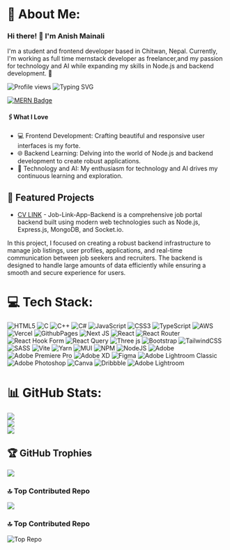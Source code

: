 # 💫 About Me:
### Hi there! 👋 I'm Anish Mainali

I'm a student and frontend developer based in Chitwan, Nepal. Currently, I'm working as full time mernstack developer as freelancer,and my passion for technology and AI while expanding my skills in Node.js and backend development. 🚀

![Profile views](https://komarev.com/ghpvc/?username=anishmendes&color=brightgreen&style=flat-square)
![Typing SVG](https://readme-typing-svg.herokuapp.com?font=Fira+Code&size=30&duration=2500&pause=1000&color=36BCF7&center=true&vCenter=true&width=435&lines=Frontend+Developer;MERN+Stack+Freelancer;Always+learning+new+tech+%F0%9F%92%BB)


[![MERN Badge](https://img.shields.io/badge/MERN-4CAF50?style=for-the-badge&logo=mern&logoColor=white)]()



#### 🖇️What I Love

- 💻 Frontend Development: Crafting beautiful and responsive user interfaces is my forte.
- 🌐 Backend Learning: Delving into the world of Node.js and backend development to create robust applications.
- 🚀 Technology and AI: My enthusiasm for technology and AI drives my continuous learning and exploration.


## 🚀 Featured Projects
- [CV LINK](https://github.com/anishmendes/Job-Link-App-Backend) - Job-Link-App-Backend is a comprehensive job portal backend built using modern web technologies such as Node.js, Express.js, MongoDB, and Socket.io.

In this project, I focused on creating a robust backend infrastructure to manage job listings, user profiles, applications, and real-time communication between job seekers and recruiters. The backend is designed to handle large amounts of data efficiently while ensuring a smooth and secure experience for users.






 

# 💻 Tech Stack:
![HTML5](https://img.shields.io/badge/html5-%23E34F26.svg?style=flat&logo=html5&logoColor=white) ![C](https://img.shields.io/badge/c-%2300599C.svg?style=flat&logo=c&logoColor=white) ![C++](https://img.shields.io/badge/c++-%2300599C.svg?style=flat&logo=c%2B%2B&logoColor=white) ![C#](https://img.shields.io/badge/c%23-%23239120.svg?style=flat&logo=csharp&logoColor=white) ![JavaScript](https://img.shields.io/badge/javascript-%23323330.svg?style=flat&logo=javascript&logoColor=%23F7DF1E)  ![CSS3](https://img.shields.io/badge/css3-%231572B6.svg?style=flat&logo=css3&logoColor=white)  ![TypeScript](https://img.shields.io/badge/typescript-%23007ACC.svg?style=flat&logo=typescript&logoColor=white) ![AWS](https://img.shields.io/badge/AWS-%23FF9900.svg?style=flat&logo=amazon-aws&logoColor=white) ![Vercel](https://img.shields.io/badge/vercel-%23000000.svg?style=flat&logo=vercel&logoColor=white) ![GithubPages](https://img.shields.io/badge/github%20pages-121013?style=flat&logo=github&logoColor=white) ![Next JS](https://img.shields.io/badge/Next-black?style=flat&logo=next.js&logoColor=white) ![React](https://img.shields.io/badge/react-%2320232a.svg?style=flat&logo=react&logoColor=%2361DAFB) ![React Router](https://img.shields.io/badge/React_Router-CA4245?style=flat&logo=react-router&logoColor=white) ![React Hook Form](https://img.shields.io/badge/React%20Hook%20Form-%23EC5990.svg?style=flat&logo=reacthookform&logoColor=white) ![React Query](https://img.shields.io/badge/-React%20Query-FF4154?style=flat&logo=react%20query&logoColor=white) ![Three js](https://img.shields.io/badge/threejs-black?style=flat&logo=three.js&logoColor=white) ![Bootstrap](https://img.shields.io/badge/bootstrap-%238511FA.svg?style=flat&logo=bootstrap&logoColor=white) ![TailwindCSS](https://img.shields.io/badge/tailwindcss-%2338B2AC.svg?style=flat&logo=tailwind-css&logoColor=white) ![SASS](https://img.shields.io/badge/SASS-hotpink.svg?style=flat&logo=SASS&logoColor=white)  ![Vite](https://img.shields.io/badge/vite-%23646CFF.svg?style=flat&logo=vite&logoColor=white) ![Yarn](https://img.shields.io/badge/yarn-%232C8EBB.svg?style=flat&logo=yarn&logoColor=white) ![MUI](https://img.shields.io/badge/MUI-%230081CB.svg?style=flat&logo=mui&logoColor=white) ![NPM](https://img.shields.io/badge/NPM-%23CB3837.svg?style=flat&logo=npm&logoColor=white) ![NodeJS](https://img.shields.io/badge/node.js-6DA55F?style=flat&logo=node.js&logoColor=white) ![Adobe](https://img.shields.io/badge/adobe-%23FF0000.svg?style=flat&logo=adobe&logoColor=white) ![Adobe Premiere Pro](https://img.shields.io/badge/Adobe%20Premiere%20Pro-9999FF.svg?style=flat&logo=Adobe%20Premiere%20Pro&logoColor=white) ![Adobe XD](https://img.shields.io/badge/Adobe%20XD-470137?style=flat&logo=Adobe%20XD&logoColor=#FF61F6) ![Figma](https://img.shields.io/badge/figma-%23F24E1E.svg?style=flat&logo=figma&logoColor=white) ![Adobe Lightroom Classic](https://img.shields.io/badge/Adobe%20Lightroom%20Classic-31A8FF.svg?style=flat&logo=Adobe%20Lightroom%20Classic&logoColor=white) ![Adobe Photoshop](https://img.shields.io/badge/adobe%20photoshop-%2331A8FF.svg?style=flat&logo=adobe%20photoshop&logoColor=white) ![Canva](https://img.shields.io/badge/Canva-%2300C4CC.svg?style=flat&logo=Canva&logoColor=white) ![Dribbble](https://img.shields.io/badge/Dribbble-EA4C89?style=flat&logo=dribbble&logoColor=white) ![Adobe Lightroom](https://img.shields.io/badge/Adobe%20Lightroom-31A8FF.svg?style=flat&logo=Adobe%20Lightroom&logoColor=white)

# 📊 GitHub Stats:
![](https://github-readme-stats.vercel.app/api?username=anishmendes&theme=tokyonight&hide_border=true&include_all_commits=true&count_private=false)<br/>
![](https://github-readme-streak-stats.herokuapp.com/?user=anishmendes&theme=tokyonight&hide_border=true)<br/>
![](https://github-readme-stats.vercel.app/api/top-langs/?username=anishmendes&theme=tokyonight&hide_border=true&include_all_commits=true&count_private=false&layout=compact)

## 🏆 GitHub Trophies
![](https://github-profile-trophy.vercel.app/?username=anishmendes&theme=radical&no-frame=false&no-bg=true&margin-w=4)



### 🔝 Top Contributed Repo
![](https://github-contributor-stats.vercel.app/api?username=anishmendes&limit=5&theme=radical&combine_all_yearly_contributions=true)


### 🔝 Top Contributed Repo
![Top Repo](https://github-contributor-stats.vercel.app/api?username=anishmendes&limit=1&theme=radical&combine_all_yearly_contributions=true&year=2023)








